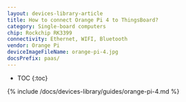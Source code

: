 ```yaml
---
layout: devices-library-article
title: How to connect Orange Pi 4 to ThingsBoard?
category: Single-board computers
chip: Rockchip RK3399
connectivity: Ethernet, WIFI, Bluetooth
vendor: Orange Pi
deviceImageFileName: orange-pi-4.jpg
docsPrefix: paas/
---
```



* TOC
{:toc}

{% include /docs/devices-library/guides/orange-pi-4.md %}